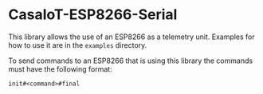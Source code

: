 # CasaIoT-ESP8266-Serial

This library allows the use of an ESP8266 as a telemetry unit. Examples for how to use it are in the `examples` directory.

To send commands to an ESP8266 that is using this library the commands must have the following format:
```
init#<command>#final
```
